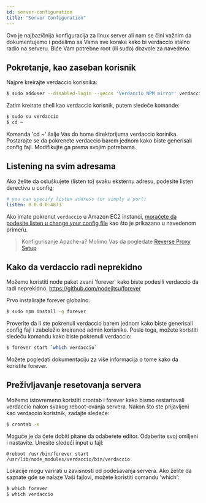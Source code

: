 ```yaml
---
id: server-configuration
title: "Server Configuration"
---
```

Ovo je najbazičnija konfiguracija za linux server ali nam se čini važnim da dokumentujemo i podelimo sa Vama sve korake kako bi verdaccio stalno radio na serveru. Biće Vam potrebne root (ili sudo) dozvole za navedeno.

## Pokretanje, kao zaseban korisnik

Najpre kreirajte verdaccio korisnika:

```bash
$ sudo adduser --disabled-login --gecos 'Verdaccio NPM mirror' verdaccio
```

Zatim kreirate shell kao verdaccio korisnik, putem sledeće komande:

```bash
$ sudo su verdaccio
$ cd ~
```

Komanda 'cd ~' šalje Vas do home direktorijuma verdaccio korinika. Postarajte se da pokrenete verdaccio barem jednom kako biste generisali config fajl. Modifikujte ga prema svojim potrebama.

## Listening na svim adresama

Ako želite da osluškujete (listen to) svaku eksternu adresu, podesite listen derectivu u config:

```yaml
# you can specify listen address (or simply a port)
listen: 0.0.0.0:4873
```

Ako imate pokrenut `verdaccio` u Amazon EC2 instanci, [moraćete da podesite listen u change your config file](https://github.com/verdaccio/verdaccio/issues/314#issuecomment-327852203) kao što je prikazano u navedenom primeru.

> Konfigurisanje Apache-a? Molimo Vas da pogledate [Reverse Proxy Setup](reverse-proxy.md)

## Kako da verdaccio radi neprekidno

Možemo koristiti node paket zvani 'forever' kako biste podesili verdaccio da radi neprekidno. https://github.com/nodejitsu/forever

Prvo instalirajte forever globalno:

```bash
$ sudo npm install -g forever
```

Proverite da li ste pokrenuli verdaccio barem jednom kako biste generisali config fajl i zabeležio kreiranod admin korisnika. Posle toga, možete koristiti sledeću komandu kako biste pokrenuli verdaccio:

```bash
$ forever start `which verdaccio`
```

Možete pogledati dokumentaciju za više informacija o tome kako da koristite forever.

## Preživljavanje resetovanja servera

Možemo istovremeno koristiti crontab i forever kako bismo restartovali verdaccio nakon svakog reboot-ovanja servera. Nakon što ste prijavljeni kao verdaccio koristnik, zadajte sledeće:

```bash
$ crontab -e
```

Moguće je da ćete dobiti pitane da odaberete editor. Odaberite svoj omiljeni i nastavite. Unesite sledeći input u fajl:

    @reboot /usr/bin/forever start /usr/lib/node_modules/verdaccio/bin/verdaccio
    

Lokacije mogu varirati u zavisnosti od podešavanja servera. Ako želite da saznate gde se nalaze Vaši fajlovi, možete koristiti comandu 'which':

```bash
$ which forever
$ which verdaccio
```